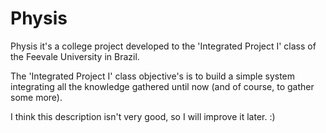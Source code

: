 Physis
=============

Physis it's a college project developed to the 'Integrated Project I' class of the Feevale University in Brazil.

The 'Integrated Project I' class objective's is to build a simple system integrating all the knowledge gathered until now (and of course, to gather some more).

I think this description isn't very good, so I will improve it later. :)
